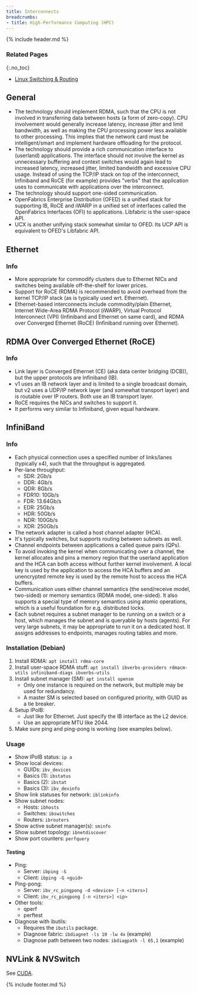 ```yaml
---
title: Interconnects
breadcrumbs:
- title: High-Performance Computing (HPC)
---
```

{% include header.md %}

### Related Pages
{:.no_toc}

- [Linux Switching & Routing](/config/network/linux/)

## General

- The technology should implement RDMA, such that the CPU is not involved in transferring data between hosts (a form of zero-copy). CPU involvement would generally increase latency, increase jitter and limit bandwidth, as well as making the CPU processing power less available to other processing. This implies that the network card must be intelligent/smart and implement hardware offloading for the protocol.
- The technology should provide a rich communication interface to (userland) applications. The interface should not involve the kernel as unnecessary buffering and context switches would again lead to increased latency, increased jitter, limited bandwidth and excessive CPU usage. Instead of using the TCP/IP stack on top of the interconnect, Infiniband and RoCE (for example) provides "verbs" that the application uses to communicate with applications over the interconnect.
- The technology should support one-sided communication.
- OpenFabrics Enterprise Distribution (OFED) is a unified stack for supporting IB, RoCE and iWARP in a unified set of interfaces called the OpenFabrics Interfaces (OFI) to applications. Libfabric is the user-space API.
- UCX is another unifying stack somewhat similar to OFED. Its UCP API is equivalent to OFED's Libfabric API.

## Ethernet

### Info

- More appropriate for commodify clusters due to Ethernet NICs and switches being available off-the-shelf for lower prices.
- Support for RoCE (RDMA) is recommended to avoid overhead from the kernel TCP/IP stack (as is typically used wrt. Ethernet).
- Ethernet-based interconnects include commodity/plain Ethernet, Internet Wide-Area RDMA Protocol (iWARP), Virtual Protocol Interconnect (VPI) (Infiniband and Ethernet on same card), and RDMA over Converged Ethernet (RoCE) (Infiniband running over Ethernet).

## RDMA Over Converged Ethernet (RoCE)

### Info

- Link layer is Converged Ethernet (CE) (aka data center bridging (DCB)), but the upper protocols are Infiniband (IB).
- v1 uses an IB network layer and is limited to a single broadcast domain, but v2 uses a UDP/IP network layer (and somewhat transport layer) and is routable over IP routers. Both use an IB transport layer.
- RoCE requires the NICs and switches to support it.
- It performs very similar to Infiniband, given equal hardware.

## InfiniBand

### Info

- Each physical connection uses a specified number of links/lanes (typically x4), such that the throughput is aggregated.
- Per-lane throughput:
    - SDR: 2Gb/s
    - DDR: 4Gb/s
    - QDR: 8Gb/s
    - FDR10: 10Gb/s
    - FDR: 13.64Gb/s
    - EDR: 25Gb/s
    - HDR: 50Gb/s
    - NDR: 100Gb/s
    - XDR: 250Gb/s
- The network adapter is called a host channel adapter (HCA).
- It's typically switches, but supports routing between subnets as well.
- Channel endpoints between applications a called queue pairs (QPs).
- To avoid invoking the kernel when communicating over a channel, the kernel allocates and pins a memory region that the userland application and the HCA can both access without further kernel involvement. A local key is used by the application to access the HCA buffers and an unencrypted remote key is used by the remote host to access the HCA buffers.
- Communication uses either channel semantics (the send/receive model, two-sided) or memory semantics (RDMA model, one-sided). It also supports a special type of memory semantics using atomic operations, which is a useful foundation for e.g. distributed locks.
- Each subnet requires a subnet manager to be running on a switch or a host, which manages the subnet and is queryable by hosts (agents). For very large subnets, it may be appropriate to run it on a dedicated host. It assigns addresses to endpoints, manages routing tables and more.

### Installation (Debian)

1. Install RDMA: `apt install rdma-core`
1. Install user-space RDMA stuff: `apt install ibverbs-providers rdmacm-utils infiniband-diags ibverbs-utils`
1. Install subnet manager (SM): `apt install opensm`
    - Only one instance is required on the network, but multiple may be used for redundancy.
    - A master SM is selected based on configured priority, with GUID as a tie breaker.
1. Setup IPoIB:
    - Just like for Ethernet. Just specify the IB interface as the L2 device.
    - Use an appropriate MTU like 2044.
1. Make sure ping and ping-pong is working (see examples below).

### Usage

- Show IPoIB status: `ip a`
- Show local devices:
    - GUIDs: `ibv_devices`
    - Basics (1): `ibstatus`
    - Basics (2): `ibstat`
    - Basics (3): `ibv_devinfo`
- Show link statuses for network: `iblinkinfo`
- Show subnet nodes:
    - Hosts: `ibhosts`
    - Switches: `ibswitches`
    - Routers: `ibrouters`
- Show active subnet manager(s): `sminfo`
- Show subnet topology: `ibnetdiscover`
- Show port counters: `perfquery`

#### Testing

- Ping:
    - Server: `ibping -S`
    - Client: `ibping -G <guid>`
- Ping-pong:
    - Server: `ibv_rc_pingpong -d <device> [-n <iters>]`
    - Client: `ibv_rc_pingpong [-n <iters>] <ip>`
- Other tools:
    - qperf
    - perftest
- Diagnose with ibutils:
    - Requires the `ibutils` package.
    - Diagnose fabric: `ibdiagnet -ls 10 -lw 4x` (example)
    - Diagnose path between two nodes: `ibdiagpath -l 65,1` (example)

## NVLink & NVSwitch

See [CUDA](/se/general/cuda/).

{% include footer.md %}
